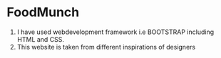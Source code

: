 # FoodMunch

1. I have used webdevelopment framework i.e BOOTSTRAP including HTML and CSS.
2. This website is taken from different inspirations of designers
